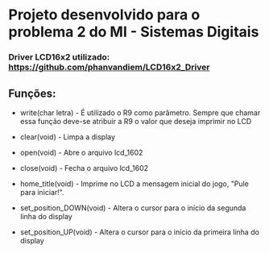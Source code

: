 # Projeto desenvolvido para o problema 2 do MI - Sistemas Digitais

### Driver LCD16x2 utilizado: https://github.com/phanvandiem/LCD16x2_Driver

## Funções:

- write(char letra) - É utilizado o R9 como parâmetro. Sempre que chamar essa função deve-se atribuir a R9 o valor que deseja imprimir no LCD

- clear(void) - Limpa a display

- open(void) - Abre o arquivo lcd_1602

- close(void) - Fecha o arquivo lcd_1602

- home_title(void) - Imprime no LCD a mensagem inicial do jogo, "Pule para iniciar!".

- set_position_DOWN(void) - Altera o cursor para o início da segunda linha do display

- set_position_UP(void) - Altera o cursor para o início da primeira linha do display
